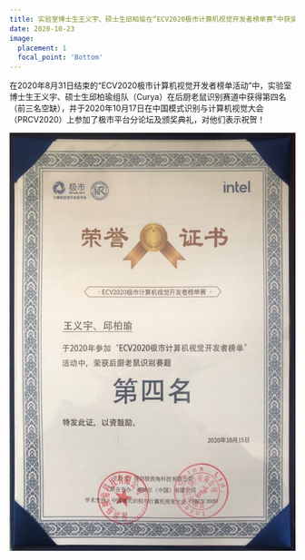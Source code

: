 ```yaml
---
title: 实验室博士生王义宇、硕士生邱柏瑜在“ECV2020极市计算机视觉开发者榜单赛”中获奖
date: 2020-10-23
image:
  placement: 1
  focal_point: 'Bottom'
---
```


在2020年8月31日结束的“ECV2020极市计算机视觉开发者榜单活动”中，实验室博士生王义宇、硕士生邱柏瑜组队（Curya）在后厨老鼠识别赛道中获得第四名（前三名空缺），并于2020年10月17日在中国模式识别与计算机视觉大会（PRCV2020）上参加了极市平台分论坛及颁奖典礼，对他们表示祝贺！

![](./featured2.png "")